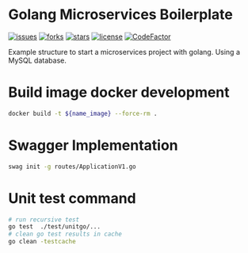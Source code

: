 # Golang Microservices Boilerplate
[![issues](https://img.shields.io/github/issues/gbrayhan/microservices-go)](https://github.com/gbrayhan/microservices-go/tree/master/.github/ISSUE_TEMPLATE)
[![forks](https://img.shields.io/github/forks/gbrayhan/microservices-go)](https://github.com/gbrayhan/microservices-go/network/members)
[![stars](https://img.shields.io/github/stars/gbrayhan/microservices-go)](https://github.com/gbrayhan/microservices-go/stargazers)
[![license](https://img.shields.io/github/license/gbrayhan/microservices-go)](https://github.com/gbrayhan/microservices-go/tree/master/LICENSE)
[![CodeFactor](https://www.codefactor.io/repository/github/gbrayhan/microservices-go/badge/master)](https://www.codefactor.io/repository/github/gbrayhan/microservices-go/overview/master)

Example structure to start a microservices project with golang. Using a MySQL database.


# Build image docker development
```bash
docker build -t ${name_image} --force-rm .
```

# Swagger Implementation
```bash
swag init -g routes/ApplicationV1.go
```


# Unit test command
```bash
# run recursive test
go test  ./test/unitgo/...
# clean go test results in cache
go clean -testcache
```



